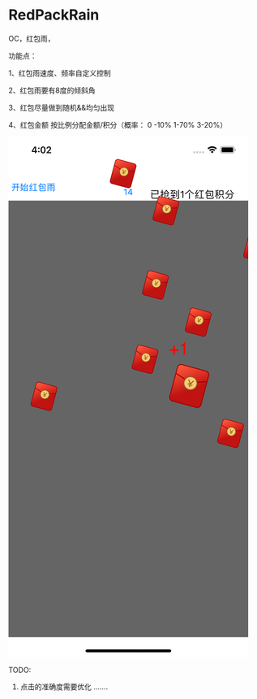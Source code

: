 # RedPackRain
OC，红包雨，



功能点：

1、红包雨速度、频率自定义控制

2、红包雨要有8度的倾斜角

3、红包尽量做到随机&&均匀出现

4、红包金额 按比例分配金额/积分（概率： 0 -10%   1-70%  3-20%）

![Image text](https://github.com/9191app/RedPackRain/blob/master/Preview/Simulator%20Screen%20Shot%20-%20iPhone%2011%20Pro%20Max.png)



TODO:
1. 点击的准确度需要优化
.......
